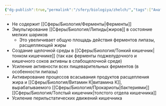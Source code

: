 ```yaml
---
{"dg-publish":true,"permalink":"/sfery/biologiya/zhelch/","tags":["Анатомия"]}
---
```


- Не содержит [[Сферы/Биология/Ферменты\|Ферменты]]
- Эмульгирование [[Сферы/Биология/Липиды\|жиров]] в состояние мелких шариков
	- Это увеличивает общую площадь действия ферментов липазы, расщепляющей жиры
- Создание щелочной среды в [[Сферы/Биология/Тонкий кишечник\|тонком кишечнике]] (так как ферменты поджелудочного и кишечного соков активны в слабощелочной среде)
- Усиление активности всех пищеварительных ферментов (в особенности липазы)
- Активирование процессов всасывания продуктов расщепления жира и [[Сферы/Биология/Витамин К\|витамина К]], вырабатываемого [[Сферы/Биология/Прокариоты\|бактериями]] [[Сферы/Биология/Толстый кишечник\|толстого отдела кишечника]]
- Усиление перильстатических движений кишечника